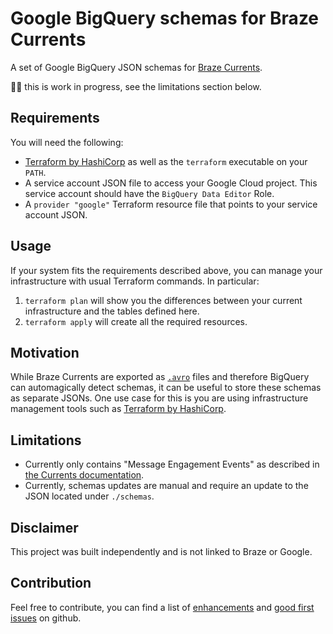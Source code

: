 # Google BigQuery schemas for Braze Currents

A set of Google BigQuery JSON schemas for [Braze Currents](https://www.braze.com/documentation/Partner_Integrations/#braze-currents).

:woman_factory_worker: this is work in progress, see the limitations section below.

## Requirements

You will need the following:

  - [Terraform by HashiCorp](https://www.terraform.io/) as well as the `terraform` executable on your `PATH`.
  - A service account JSON file to access your Google Cloud project. This service account should have the `BigQuery Data Editor` Role.
  - A `provider "google"` Terraform resource file that points to your service account JSON.

## Usage

If your system fits the requirements described above, you can manage your infrastructure with usual Terraform commands.
In particular:

  1. `terraform plan` will show you the differences between your current infrastructure and the tables defined here.
  1. `terraform apply` will create all the required resources.

## Motivation

While Braze Currents are exported as [`.avro`](https://avro.apache.org/) files and therefore BigQuery can automagically detect schemas,
it can be useful to store these schemas as separate JSONs. One use case for this is you are using infrastructure
management tools such as [Terraform by HashiCorp](https://www.terraform.io/).

## Limitations

  - Currently only contains "Message Engagement Events" as described in [the Currents documentation](https://www.braze.com/documentation/Partner_Integrations/#event-export-details).
  - Currently, schemas updates are manual and require an update to the JSON located under `./schemas`.

## Disclaimer

This project was built independently and is not linked to Braze or Google.

## Contribution

Feel free to contribute, you can find a list of [enhancements](https://github.com/sircelsius/braze-currents-bigquery-schemas/issues?q=is%3Aopen+is%3Aissue+label%3Aenhancement) and [good first issues](https://github.com/sircelsius/braze-currents-bigquery-schemas/issues?q=is%3Aopen+is%3Aissue+label%3A%22good+first+issue%22) on github.